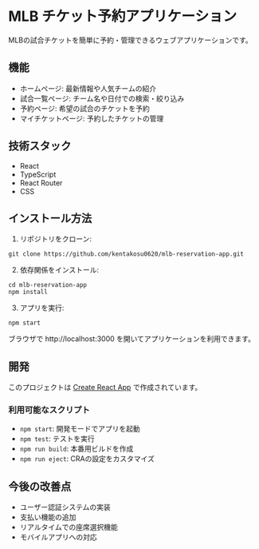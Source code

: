 # MLB チケット予約アプリケーション

MLBの試合チケットを簡単に予約・管理できるウェブアプリケーションです。

## 機能

- ホームページ: 最新情報や人気チームの紹介
- 試合一覧ページ: チーム名や日付での検索・絞り込み
- 予約ページ: 希望の試合のチケットを予約
- マイチケットページ: 予約したチケットの管理

## 技術スタック

- React
- TypeScript
- React Router
- CSS

## インストール方法

1. リポジトリをクローン:
```
git clone https://github.com/kentakosu0620/mlb-reservation-app.git
```

2. 依存関係をインストール:
```
cd mlb-reservation-app
npm install
```

3. アプリを実行:
```
npm start
```

ブラウザで http://localhost:3000 を開いてアプリケーションを利用できます。

## 開発

このプロジェクトは [Create React App](https://github.com/facebook/create-react-app) で作成されています。

### 利用可能なスクリプト

- `npm start`: 開発モードでアプリを起動
- `npm test`: テストを実行
- `npm run build`: 本番用ビルドを作成
- `npm run eject`: CRAの設定をカスタマイズ

## 今後の改善点

- ユーザー認証システムの実装
- 支払い機能の追加
- リアルタイムでの座席選択機能
- モバイルアプリへの対応
